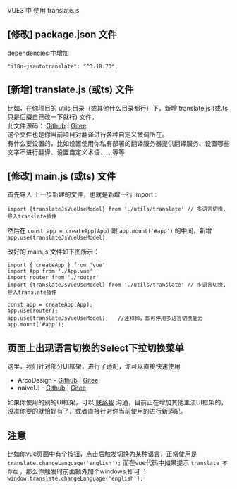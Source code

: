 VUE3 中 使用 translate.js

## [修改] package.json 文件 
dependencies 中增加
````
"i18n-jsautotranslate": "^3.18.73",
````

## [新增] translate.js (或ts) 文件
比如，在你项目的 utils 目录（或其他什么目录都行）下，新增 translate.js (或.ts 只是后缀自己改一下就行) 文件。  
此文件源码：  [Github](https://raw.githubusercontent.com/xnx3/translate/refs/heads/master/extend/vue/vue3/translate.ts) | [Gitee](https://gitee.com/mail_osc/translate/blob/master/extend/vue/vue3/translate.ts)  
这个文件也是你当前项目对翻译进行各种自定义微调所在。  
有什么要设置的，比如设置使用你私有部署的翻译服务器提供翻译服务、设置哪些文字不进行翻译、设置自定义术语 ……等等

## [修改] main.js (或ts) 文件
首先导入 上一步新建的文件，也就是新增一行 import : 
````
import {translateJsVueUseModel} from './utils/translate' // 多语言切换, 导入translate插件
````
  
然后在 ````const app = createApp(App)```` 跟 ````app.mount('#app')```` 的中间，新增 ````app.use(translateJsVueUseModel);````  

改好的 main.js 文件如下图所示：  
````
import { createApp } from 'vue'
import App from './App.vue'
import router from './router'
import {translateJsVueUseModel} from './utils/translate' // 多语言切换, 导入translate插件

const app = createApp(App);
app.use(router);
app.use(translateJsVueUseModel);   //注释掉，即可停用多语言切换能力
app.mount('#app');
````

## 页面上出现语言切换的Select下拉切换菜单
这里，我们针对部分UI框架，进行了适配，你可以直接快速使用
* ArcoDesign - [Github](https://github.com/xnx3/translate/tree/master/extend/ArcoDesign/Vue3) | [Gitee](https://gitee.com/mail_osc/translate/tree/master/extend/ArcoDesign/Vue3)
* naiveUI - [Github](https://github.com/xnx3/translate/tree/master/extend/naiveUI) | [Gitee](https://gitee.com/mail_osc/translate/tree/master/extend/naiveUI)
  
如果你使用的别的UI框架，可以 [联系我](http://translate.zvo.cn/4030.html) 沟通，目前正在增加其他主流UI框架的，没准你要的就恰好有了，或者直接针对你当前使用的进行新适配。  


## 注意
比如你vue页面中有个按钮，点击后触发切换为某种语言，正常使用是 `translate.changeLanguage('english');`  而在vue代码中如果提示 `translate 不存在` ，那么你触发时前面额外加个windows.即可 ： `window.translate.changeLanguage('english');`
